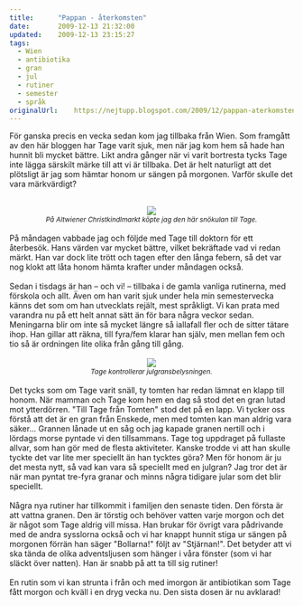 ```yaml
---
title:		"Pappan - återkomsten"
date:		2009-12-13 21:32:00
updated:	2009-12-13 23:15:27
tags: 
  - Wien
  - antibiotika
  - gran
  - jul
  - rutiner
  - semester
  - språk	
originalUrl:	https://nejtupp.blogspot.com/2009/12/pappan-aterkomsten.html
---
```


För ganska precis en vecka sedan kom jag tillbaka från Wien. Som framgått av den här bloggen har Tage varit sjuk, men när jag kom hem så hade han hunnit bli mycket bättre. Likt andra gånger när vi varit bortresta tycks Tage inte lägga särskilt märke till att vi är tillbaka. Det är helt naturligt att det plötsligt är jag som hämtar honom ur sängen på morgonen. Varför skulle det vara märkvärdigt?<br><br><div style="text-align: center;"><img src="../../../../img/_MG_9615_1024pix.jpg"><br><span style="font-size:85%;"><span style="font-style: italic;">På Altwiener Christkindlmarkt köpte jag den här snökulan till Tage.</span></span><br></div><br>På måndagen vabbade jag och följde med Tage till doktorn för ett återbesök. Hans värden var mycket bättre, vilket bekräftade vad vi redan märkt. Han var dock lite trött och tagen efter den långa febern, så det var nog klokt att låta honom hämta krafter under måndagen också.<br><br>Sedan i tisdags är han – och vi! – tillbaka i de gamla vanliga rutinerna, med förskola och allt. Även om han varit sjuk under hela min semestervecka känns det som om han utvecklats rejält, mest språkligt. Vi kan prata med varandra nu på ett helt annat sätt än för bara några veckor sedan. Meningarna blir om inte så mycket längre så iallafall fler och de sitter tätare ihop. Han gillar att räkna, till fyra/fem klarar han själv, men mellan fem och tio så är ordningen lite olika från gång till gång.<br><br><div style="text-align: center;"><img src="../../../../img/_MG_9406_1024pix.jpg"><br><span style="font-size:85%;"><span style="font-style: italic;">Tage kontrollerar julgransbelysningen.</span></span><br></div><br>Det tycks som om Tage varit snäll, ty tomten har redan lämnat en klapp till honom. När mamman och Tage kom hem en dag så stod det en gran lutad mot ytterdörren. "Till Tage från Tomten" stod det på en lapp. Vi tycker oss förstå att det är en gran från Enskede, men med tomten kan man aldrig vara säker... Grannen lånade ut en såg och jag kapade granen nertill och i lördags morse pyntade vi den tillsammans. Tage tog uppdraget på fullaste allvar, som han gör med de flesta aktiviteter. Kanske trodde vi att han skulle tyckte det var lite mer speciellt än han tycktes göra? Men för honom är ju det mesta nytt, så vad kan vara så speciellt med en julgran? Jag tror det är när man pyntat tre-fyra granar och minns några tidigare jular som det blir speciellt.<br><br>Några nya rutiner har tillkommit i familjen den senaste tiden. Den första är att vattna granen. Den är törstig och behöver vatten varje morgon och det är något som Tage aldrig vill missa. Han brukar för övrigt vara pådrivande med de andra sysslorna också och vi har knappt hunnit stiga ur sängen på morgonen förrän han säger "Bollarna!" följt av "Stjärnan!". Det betyder att vi ska tända de olika adventsljusen som hänger i våra fönster (som vi har släckt över natten). Han är snabb på att ta till sig rutiner!<br><br>En rutin som vi kan strunta i från och med imorgon är antibiotikan som Tage fått morgon och kväll i en dryg vecka nu. Den sista dosen är nu avklarad!
<!-- no comments on this post -->